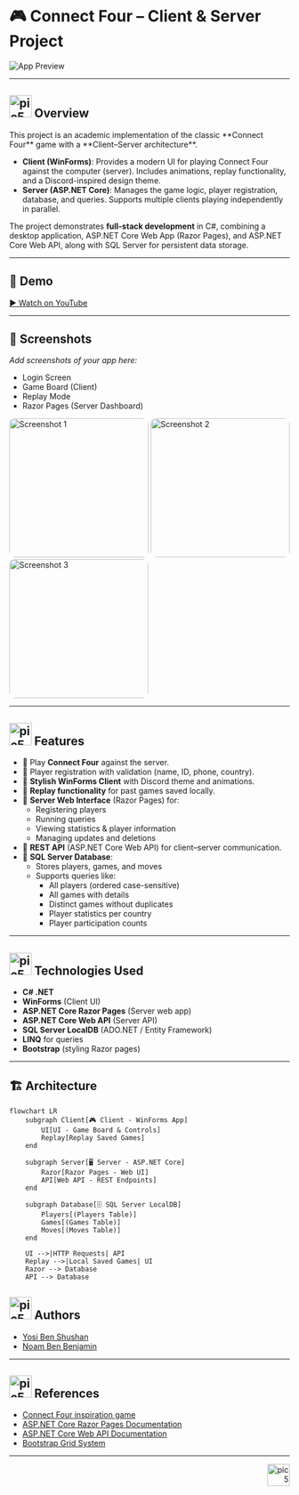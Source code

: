 <a id="readme-top"> </a>

# 🎮 Connect Four – Client & Server Project

![App Preview](PUT-YOUR-IMAGE-URL-HERE)

---

<h2><img src="https://github.com/YosiBs/Gotcha-App/assets/105666011/558f0957-6604-47a4-a202-66a02a2835e7" alt=pic5 width="40" height="40"> Overview</h2>
This project is an academic implementation of the classic **Connect Four** game with a **Client–Server architecture**.  

- **Client (WinForms)**: Provides a modern UI for playing Connect Four against the computer (server). Includes animations, replay functionality, and a Discord-inspired design theme.  
- **Server (ASP.NET Core)**: Manages the game logic, player registration, database, and queries. Supports multiple clients playing independently in parallel.  

The project demonstrates **full-stack development** in C#, combining a desktop application, ASP.NET Core Web App (Razor Pages), and ASP.NET Core Web API, along with SQL Server for persistent data storage.

---

## 🎥 Demo
[▶️ Watch on YouTube](PUT-YOUTUBE-LINK-HERE)

---

## 📸 Screenshots
_Add screenshots of your app here:_

- Login Screen  
- Game Board (Client)  
- Replay Mode  
- Razor Pages (Server Dashboard)

<img src="https://picsum.photos/200" alt="Screenshot 1" width="250" style="border-radius: 10px;">
<img src="https://picsum.photos/200" alt="Screenshot 2" width="250" style="border-radius: 10px;">
<img src="https://picsum.photos/200" alt="Screenshot 3" width="250" style="border-radius: 10px;">



---

<h2><img src="https://github.com/YosiBs/Pokemon-Escape-Mobile-Game/assets/105666011/008a508e-5484-46ba-be36-ac359d603f01" alt=pic5 width="40" height="40"> Features</h2>


- 🔹 Play **Connect Four** against the server.  
- 🔹 Player registration with validation (name, ID, phone, country).  
- 🔹 **Stylish WinForms Client** with Discord theme and animations.  
- 🔹 **Replay functionality** for past games saved locally.  
- 🔹 **Server Web Interface** (Razor Pages) for:
  - Registering players
  - Running queries
  - Viewing statistics & player information
  - Managing updates and deletions  
- 🔹 **REST API** (ASP.NET Core Web API) for client–server communication.  
- 🔹 **SQL Server Database**:
  - Stores players, games, and moves
  - Supports queries like:
    - All players (ordered case-sensitive)
    - All games with details
    - Distinct games without duplicates
    - Player statistics per country
    - Player participation counts  

---

<h2><img src="https://github.com/YosiBs/Gotcha-App/assets/105666011/f09bd9dd-b5e2-4076-a617-fd71fe7deceb" alt=pic5 width="40" height="40"> Technologies Used</h2>

- **C# .NET**  
- **WinForms** (Client UI)  
- **ASP.NET Core Razor Pages** (Server web app)  
- **ASP.NET Core Web API** (Server API)  
- **SQL Server LocalDB** (ADO.NET / Entity Framework)  
- **LINQ** for queries  
- **Bootstrap** (styling Razor pages)

---

## 🏗 Architecture

```mermaid
flowchart LR
    subgraph Client[🎮 Client - WinForms App]
        UI[UI - Game Board & Controls]
        Replay[Replay Saved Games]
    end

    subgraph Server[🖥 Server - ASP.NET Core]
        Razor[Razor Pages - Web UI]
        API[Web API - REST Endpoints]
    end

    subgraph Database[🗄 SQL Server LocalDB]
        Players[(Players Table)]
        Games[(Games Table)]
        Moves[(Moves Table)]
    end

    UI -->|HTTP Requests| API
    Replay -->|Local Saved Games| UI
    Razor --> Database
    API --> Database
```

<h2><img src="https://github.com/YosiBs/Gotcha-App/assets/105666011/9f5d6637-b1e1-4037-8f60-64388e5ab109" alt=pic5 width="40" height="40"> Authors</h2>

<ul>
    <li><a href="https://github.com/YosiBs">Yosi Ben Shushan</a></li>
    <li><a href="https://github.com/Noam0">Noam Ben Benjamin</a></li>
</ul>

---

<h2><img src="https://github.com/YosiBs/Gotcha-App/assets/105666011/65ede3d1-631b-4d43-801a-3c17777938fb" alt=pic5 width="40" height="40"> References</h2>

- [Connect Four inspiration game](https://www.cbc.ca/kids/games/all/connect-4)  
- [ASP.NET Core Razor Pages Documentation](https://learn.microsoft.com/en-us/aspnet/core/tutorials/razor-pages/page)  
- [ASP.NET Core Web API Documentation](https://learn.microsoft.com/en-us/aspnet/web-api/overview/advanced/calling-a-web-api-from-a-net-client)  
- [Bootstrap Grid System](https://getbootstrap.com/docs/5.0/layout/grid/)  

---



<p align="right"><a href="#readme-top"><img src="https://github.com/user-attachments/assets/5390781c-77bb-4f30-8403-1f46f14f9058" alt=pic5 width="40" height="40"></a></p>
